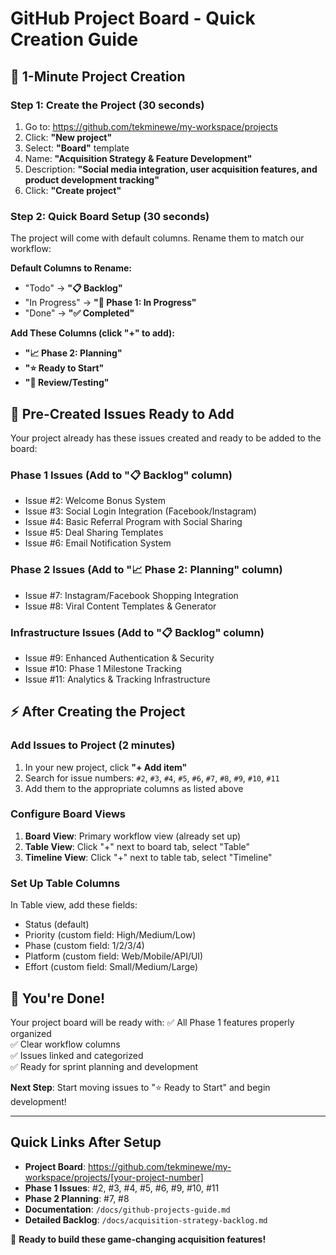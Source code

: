 # GitHub Project Board - Quick Creation Guide

## **🚀 1-Minute Project Creation**

### **Step 1: Create the Project (30 seconds)**

1. Go to: https://github.com/tekminewe/my-workspace/projects
2. Click: **"New project"**
3. Select: **"Board"** template
4. Name: **"Acquisition Strategy & Feature Development"**
5. Description: **"Social media integration, user acquisition features, and product development tracking"**
6. Click: **"Create project"**

### **Step 2: Quick Board Setup (30 seconds)**

The project will come with default columns. Rename them to match our workflow:

**Default Columns to Rename:**

- "Todo" → **"📋 Backlog"**
- "In Progress" → **"🚀 Phase 1: In Progress"**
- "Done" → **"✅ Completed"**

**Add These Columns (click "+" to add):**

- **"📈 Phase 2: Planning"**
- **"⭐ Ready to Start"**
- **"👀 Review/Testing"**

## **🎯 Pre-Created Issues Ready to Add**

Your project already has these issues created and ready to be added to the board:

### **Phase 1 Issues (Add to "📋 Backlog" column)**

- Issue #2: Welcome Bonus System
- Issue #3: Social Login Integration (Facebook/Instagram)
- Issue #4: Basic Referral Program with Social Sharing
- Issue #5: Deal Sharing Templates
- Issue #6: Email Notification System

### **Phase 2 Issues (Add to "📈 Phase 2: Planning" column)**

- Issue #7: Instagram/Facebook Shopping Integration
- Issue #8: Viral Content Templates & Generator

### **Infrastructure Issues (Add to "📋 Backlog" column)**

- Issue #9: Enhanced Authentication & Security
- Issue #10: Phase 1 Milestone Tracking
- Issue #11: Analytics & Tracking Infrastructure

## **⚡ After Creating the Project**

### **Add Issues to Project (2 minutes)**

1. In your new project, click **"+ Add item"**
2. Search for issue numbers: `#2`, `#3`, `#4`, `#5`, `#6`, `#7`, `#8`, `#9`, `#10`, `#11`
3. Add them to the appropriate columns as listed above

### **Configure Board Views**

1. **Board View**: Primary workflow view (already set up)
2. **Table View**: Click "+" next to board tab, select "Table"
3. **Timeline View**: Click "+" next to table tab, select "Timeline"

### **Set Up Table Columns**

In Table view, add these fields:

- Status (default)
- Priority (custom field: High/Medium/Low)
- Phase (custom field: 1/2/3/4)
- Platform (custom field: Web/Mobile/API/UI)
- Effort (custom field: Small/Medium/Large)

## **🎉 You're Done!**

Your project board will be ready with:
✅ All Phase 1 features properly organized  
✅ Clear workflow columns  
✅ Issues linked and categorized  
✅ Ready for sprint planning and development

**Next Step**: Start moving issues to "⭐ Ready to Start" and begin development!

---

## **Quick Links After Setup**

- **Project Board**: https://github.com/tekminewe/my-workspace/projects/[your-project-number]
- **Phase 1 Issues**: #2, #3, #4, #5, #6, #9, #10, #11
- **Phase 2 Planning**: #7, #8
- **Documentation**: `/docs/github-projects-guide.md`
- **Detailed Backlog**: `/docs/acquisition-strategy-backlog.md`

🚀 **Ready to build these game-changing acquisition features!**
